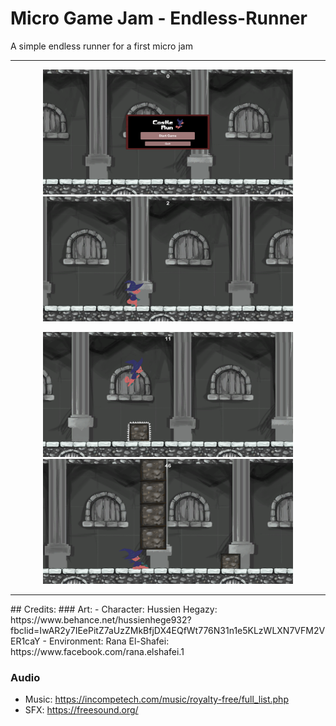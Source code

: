 # Micro Game Jam - Endless-Runner

A simple endless runner for a first micro jam

<hr>

<p align="center">
  <img width="400" height="200" src="Screens/Screen1-MainMenu.png">
  <img width="400" height="200" src="Screens/Screen2.png">
</p>
<p align="center">
  <img width="400" height="200" src="Screens/Screen3.png">
  <img width="400" height="200" src="Screens/Screen4.png">
</p>

<hr>
## Credits:
### Art:
- Character: 
    Hussien Hegazy: https://www.behance.net/hussienhege932?fbclid=IwAR2y7IEePitZ7aUzZMkBfjDX4EQfWt776N31n1e5KLzWLXN7VFM2VER1caY
- Environment:
    Rana El-Shafei: https://www.facebook.com/rana.elshafei.1

### Audio
- Music: https://incompetech.com/music/royalty-free/full_list.php
- SFX: https://freesound.org/
